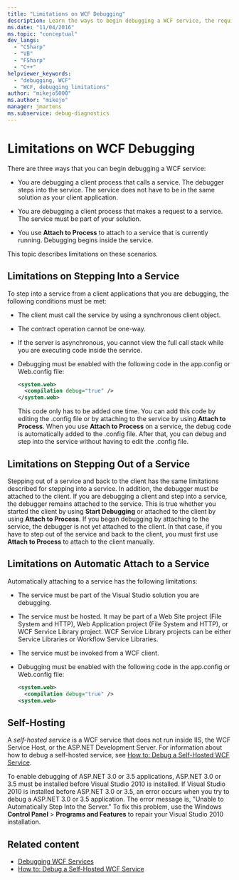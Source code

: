 ```yaml
---
title: "Limitations on WCF Debugging"
description: Learn the ways to begin debugging a WCF service, the required conditions, and the debugging limitations.
ms.date: "11/04/2016"
ms.topic: "conceptual"
dev_langs:
  - "CSharp"
  - "VB"
  - "FSharp"
  - "C++"
helpviewer_keywords:
  - "debugging, WCF"
  - "WCF, debugging limitations"
author: "mikejo5000"
ms.author: "mikejo"
manager: jmartens
ms.subservice: debug-diagnostics
---
```

# Limitations on WCF Debugging

There are three ways that you can begin debugging a WCF service:

- You are debugging a client process that calls a service. The debugger steps into the service. The service does not have to be in the same solution as your client application.

- You are debugging a client process that makes a request to a service. The service must be part of your solution.

- You use **Attach to Process** to attach to a service that is currently running. Debugging begins inside the service.

This topic describes limitations on these scenarios.

## Limitations on Stepping Into a Service
 To step into a service from a client applications that you are debugging, the following conditions must be met:

- The client must call the service by using a synchronous client object.

- The contract operation cannot be one-way.

- If the server is asynchronous, you cannot view the full call stack while you are executing code inside the service.

- Debugging must be enabled with the following code in the app.config or Web.config file:

    ```xml
    <system.web>
      <compilation debug="true" />
    </system.web>
    ```

     This code only has to be added one time. You can add this code by editing the .config file or by attaching to the service by using **Attach to Process**. When you use **Attach to Process** on a service, the debug code is automatically added to the .config file. After that, you can debug and step into the service without having to edit the .config file.

## Limitations on Stepping Out of a Service
 Stepping out of a service and back to the client has the same limitations described for stepping into a service. In addition, the debugger must be attached to the client. If you are debugging a client and step into a service, the debugger remains attached to the service. This is true whether you started the client by using **Start Debugging** or attached to the client by using **Attach to Process**. If you began debugging by attaching to the service, the debugger is not yet attached to the client. In that case, if you have to step out of the service and back to the client, you must first use **Attach to Process** to attach to the client manually.

## Limitations on Automatic Attach to a Service
 Automatically attaching to a service has the following limitations:

- The service must be part of the Visual Studio solution you are debugging.

- The service must be hosted. It may be part of a Web Site project (File System and HTTP), Web Application project (File System and HTTP), or WCF Service Library project. WCF Service Library projects can be either Service Libraries or Workflow Service Libraries.

- The service must be invoked from a WCF client.

- Debugging must be enabled with the following code in the app.config or Web.config file:

  ```xml
  <system.web>
    <compilation debug="true" />
  <system.web>
  ```

## Self-Hosting
 A *self-hosted service* is a WCF service that does not run inside IIS, the WCF Service Host, or the ASP.NET Development Server. For information about how to debug a self-hosted service, see [How to: Debug a Self-Hosted WCF Service](../debugger/how-to-debug-a-self-hosted-wcf-service.md).

 To enable debugging of ASP.NET 3.0 or 3.5 applications, ASP.NET 3.0 or 3.5 must be installed before Visual Studio 2010 is installed. If Visual Studio 2010 is installed before ASP.NET 3.0 or 3.5, an error occurs when you try to debug a ASP.NET 3.0 or 3.5 application. The error message is, "Unable to Automatically Step Into the Server." To fix this problem, use the Windows **Control Panel** > **Programs and Features** to repair your Visual Studio 2010 installation.

## Related content
- [Debugging WCF Services](../debugger/debugging-wcf-services.md)
- [How to: Debug a Self-Hosted WCF Service](../debugger/how-to-debug-a-self-hosted-wcf-service.md)

